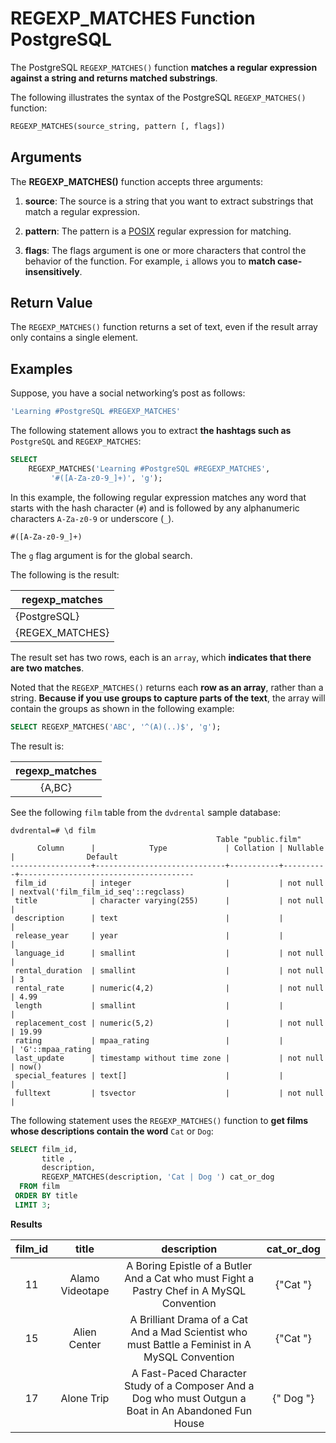 # REGEXP_MATCHES Function PostgreSQL

The PostgreSQL `REGEXP_MATCHES()` function **matches a regular expression against a string and returns matched substrings**.

The following illustrates the syntax of the PostgreSQL `REGEXP_MATCHES()` function:

```SQL
REGEXP_MATCHES(source_string, pattern [, flags])
```

## Arguments

The **REGEXP_MATCHES()** function accepts three arguments:

1. **source**: The source is a string that you want to extract substrings that match a regular expression.

2. **pattern**: The pattern is a [POSIX](https://en.wikibooks.org/wiki/Regular_Expressions/POSIX_Basic_Regular_Expressions) regular expression for matching.

3. **flags**: The flags argument is one or more characters that control the behavior of the function. For example, `i` allows you to **match case-insensitively**.

## Return Value

The `REGEXP_MATCHES()` function returns a set of text, even if the result array only contains a single element.

## Examples

Suppose, you have a social networking’s post as follows:

```SQL
'Learning #PostgreSQL #REGEXP_MATCHES'
```

The following statement allows you to extract **the hashtags such as** `PostgreSQL` and `REGEXP_MATCHES`:

```SQL
SELECT
    REGEXP_MATCHES('Learning #PostgreSQL #REGEXP_MATCHES',
         '#([A-Za-z0-9_]+)', 'g');
```

In this example, the following regular expression matches any word that starts with the hash character (`#`) and is followed by any alphanumeric characters `A-Za-z0-9` or underscore (`_`).

```console
#([A-Za-z0-9_]+)
```
The `g` flag argument is for the global search.

The following is the result:

|regexp_matches|
|-----------------|
| {PostgreSQL}|
| {REGEX_MATCHES}|

The result set has two rows, each is an `array`, which **indicates that there are two matches**.

Noted that the `REGEXP_MATCHES()` returns each **row as an array**, rather than a string. **Because if you use groups to capture parts of the text**, the array will contain the groups as shown in the following example:

```SQL
SELECT REGEXP_MATCHES('ABC', '^(A)(..)$', 'g');
```

The result is:

|regexp_matches|
|:--------------:|
| {A,BC}|

See the following `film` table from the `dvdrental` sample database:

```console
dvdrental=# \d film
                                              Table "public.film"
      Column      |            Type             | Collation | Nullable |                Default
------------------+-----------------------------+-----------+----------+---------------------------------------
 film_id          | integer                     |           | not null | nextval('film_film_id_seq'::regclass)
 title            | character varying(255)      |           | not null |
 description      | text                        |           |          |
 release_year     | year                        |           |          |
 language_id      | smallint                    |           | not null |
 rental_duration  | smallint                    |           | not null | 3
 rental_rate      | numeric(4,2)                |           | not null | 4.99
 length           | smallint                    |           |          |
 replacement_cost | numeric(5,2)                |           | not null | 19.99
 rating           | mpaa_rating                 |           |          | 'G'::mpaa_rating
 last_update      | timestamp without time zone |           | not null | now()
 special_features | text[]                      |           |          |
 fulltext         | tsvector                    |           | not null |
```

The following statement uses the `REGEXP_MATCHES()` function to **get films whose descriptions contain the word** `Cat` or `Dog`:

```SQL
SELECT film_id,
       title ,
       description,
       REGEXP_MATCHES(description, 'Cat | Dog ') cat_or_dog
  FROM film
 ORDER BY title
 LIMIT 3;
```

**Results**

|film_id |      title      |                                              description                                             | cat_or_dog|
|:---------:|:----------------:|:-------------------------------------------------------------------------------------------------------:|:-----------:|
|11 | Alamo Videotape | A Boring Epistle of a Butler And a Cat who must Fight a Pastry Chef in A MySQL Convention             | {"Cat "}|
|15 | Alien Center    | A Brilliant Drama of a Cat And a Mad Scientist who must Battle a Feminist in A MySQL Convention       | {"Cat "}|
|17 | Alone Trip      | A Fast-Paced Character Study of a Composer And a Dog who must Outgun a Boat in An Abandoned Fun House | {" Dog "}|
